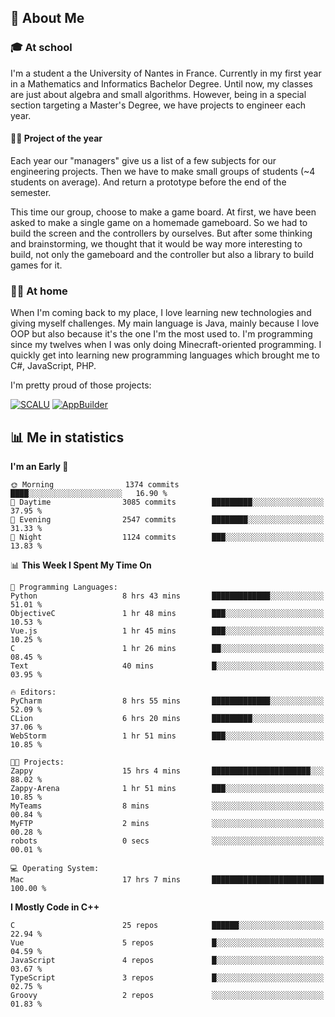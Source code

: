 ## 👀 About Me

### 🎓 At school

I'm a student a the University of Nantes in France. Currently in my first year in a Mathematics and Informatics Bachelor Degree. Until now, my classes are just about algebra and small algorithms. However, being in a special section targeting a Master's Degree, we have projects to engineer each year. 

#### 🔧🔬 Project of the year

Each year our "managers" give us a list of a few subjects for our engineering projects. Then we have to make small groups of students (~4 students on average). And return a prototype before the end of the semester.

This time our group, choose to make a game board. At first, we have been asked to make a single game on a homemade gameboard. So we had to build the screen and the controllers by ourselves. 
But after some thinking and brainstorming, we thought that it would be way more interesting to build, not only the gameboard and the controller but also a library to build games for it.

### 👨‍💻 At home

When I'm coming back to my place, I love learning new technologies and giving myself challenges. My main language is Java, mainly because I love OOP but also because it's the one I'm the most used to. I'm programming since my twelves when I was only doing Minecraft-oriented programming.  I quickly get into learning new programming languages which brought me to C#, JavaScript, PHP. 

I'm pretty proud of those projects:

[![SCALU](https://github-readme-stats.vercel.app/api/pin?username=renardfute&repo=SCALU)](https://github.com/renardfute/scalu)
[![AppBuilder](https://github-readme-stats.vercel.app/api/pin?username=pulsedev2&repo=AppBuilder)](https://github.com/pulsedev2/AppBuilder)

## 📊 Me in statistics
<!--START_SECTION:waka-->
**I'm an Early 🐤** 

```text
🌞 Morning                1374 commits        ████░░░░░░░░░░░░░░░░░░░░░   16.90 % 
🌆 Daytime                3085 commits        █████████░░░░░░░░░░░░░░░░   37.95 % 
🌃 Evening                2547 commits        ████████░░░░░░░░░░░░░░░░░   31.33 % 
🌙 Night                  1124 commits        ███░░░░░░░░░░░░░░░░░░░░░░   13.83 % 
```


📊 **This Week I Spent My Time On** 

```text
💬 Programming Languages: 
Python                   8 hrs 43 mins       █████████████░░░░░░░░░░░░   51.01 % 
ObjectiveC               1 hr 48 mins        ███░░░░░░░░░░░░░░░░░░░░░░   10.53 % 
Vue.js                   1 hr 45 mins        ███░░░░░░░░░░░░░░░░░░░░░░   10.25 % 
C                        1 hr 26 mins        ██░░░░░░░░░░░░░░░░░░░░░░░   08.45 % 
Text                     40 mins             █░░░░░░░░░░░░░░░░░░░░░░░░   03.95 % 

🔥 Editors: 
PyCharm                  8 hrs 55 mins       █████████████░░░░░░░░░░░░   52.09 % 
CLion                    6 hrs 20 mins       █████████░░░░░░░░░░░░░░░░   37.06 % 
WebStorm                 1 hr 51 mins        ███░░░░░░░░░░░░░░░░░░░░░░   10.85 % 

🐱‍💻 Projects: 
Zappy                    15 hrs 4 mins       ██████████████████████░░░   88.02 % 
Zappy-Arena              1 hr 51 mins        ███░░░░░░░░░░░░░░░░░░░░░░   10.85 % 
MyTeams                  8 mins              ░░░░░░░░░░░░░░░░░░░░░░░░░   00.84 % 
MyFTP                    2 mins              ░░░░░░░░░░░░░░░░░░░░░░░░░   00.28 % 
robots                   0 secs              ░░░░░░░░░░░░░░░░░░░░░░░░░   00.01 % 

💻 Operating System: 
Mac                      17 hrs 7 mins       █████████████████████████   100.00 % 
```

**I Mostly Code in C++** 

```text
C                        25 repos            ██████░░░░░░░░░░░░░░░░░░░   22.94 % 
Vue                      5 repos             █░░░░░░░░░░░░░░░░░░░░░░░░   04.59 % 
JavaScript               4 repos             █░░░░░░░░░░░░░░░░░░░░░░░░   03.67 % 
TypeScript               3 repos             █░░░░░░░░░░░░░░░░░░░░░░░░   02.75 % 
Groovy                   2 repos             ░░░░░░░░░░░░░░░░░░░░░░░░░   01.83 % 
```




<!--END_SECTION:waka-->
